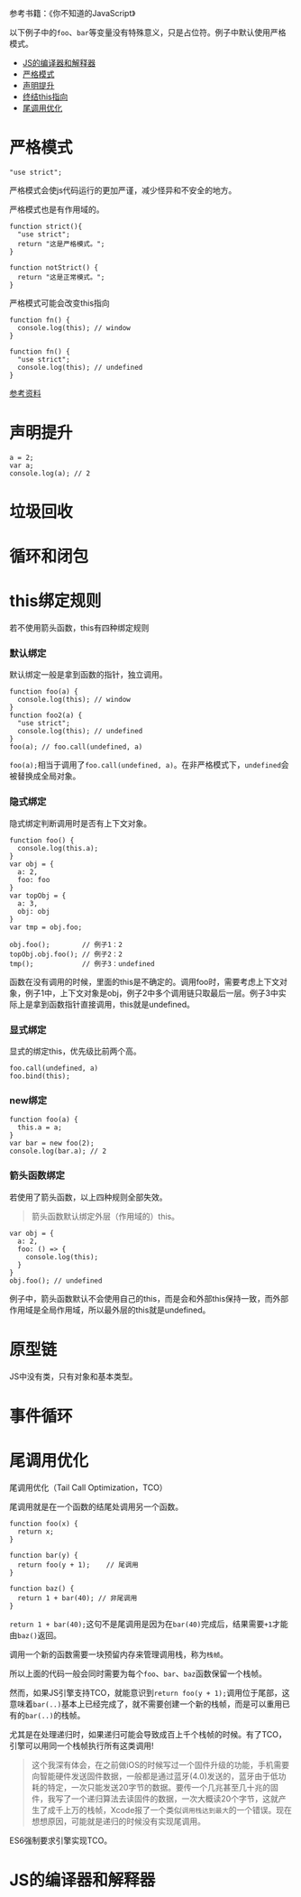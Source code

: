 参考书籍：《你不知道的JavaScript》

以下例子中的`foo`、`bar`等变量没有特殊意义，只是占位符。例子中默认使用严格模式。

- [JS的编译器和解释器](#JS的编译器和解释器)
- [严格模式](#严格模式)
- [声明提升](#声明提升)
- [终结this指向](#this绑定规则)
- [尾调用优化](#尾调用优化)


# 严格模式

```
"use strict";
```

严格模式会使js代码运行的更加严谨，减少怪异和不安全的地方。

严格模式也是有作用域的。
```
function strict(){
  "use strict";
  return "这是严格模式。";
}

function notStrict() {
  return "这是正常模式。";
}
```

严格模式可能会改变this指向
```
function fn() {
  console.log(this); // window
}

function fn() {
  "use strict";
  console.log(this); // undefined
}
```

[参考资料](http://www.ruanyifeng.com/blog/2013/01/javascript_strict_mode.html)

# 声明提升

```
a = 2;
var a;
console.log(a); // 2
```

# 垃圾回收

# 循环和闭包

# this绑定规则

若不使用箭头函数，this有四种绑定规则

### 默认绑定
默认绑定一般是拿到函数的指针，独立调用。
```
function foo(a) {
  console.log(this); // window
}
function foo2(a) {
  "use strict";
  console.log(this); // undefined
}
foo(a); // foo.call(undefined, a)
```
`foo(a);`相当于调用了`foo.call(undefined, a)`。在非严格模式下，`undefined`会被替换成全局对象。

### 隐式绑定
隐式绑定判断调用时是否有上下文对象。
```
function foo() {
  console.log(this.a);
}
var obj = {
  a: 2,
  foo: foo
}
var topObj = {
  a: 3,
  obj: obj
}
var tmp = obj.foo;

obj.foo();        // 例子1：2
topObj.obj.foo(); // 例子2：2
tmp();            // 例子3：undefined
```
函数在没有调用的时候，里面的this是不确定的。调用foo时，需要考虑上下文对象，例子1中，上下文对象是obj，例子2中多个调用链只取最后一层。例子3中实际上是拿到函数指针直接调用，this就是undefined。

### 显式绑定
显式的绑定this，优先级比前两个高。
```
foo.call(undefined, a)
foo.bind(this);
```

### new绑定
```
function foo(a) {
  this.a = a;
}
var bar = new foo(2);
console.log(bar.a); // 2
```

### 箭头函数绑定
若使用了箭头函数，以上四种规则全部失效。

> 箭头函数默认绑定外层（作用域的）this。

```
var obj = {
  a: 2,
  foo: () => {
    console.log(this);
  }
}
obj.foo(); // undefined
```
例子中，箭头函数默认不会使用自己的this，而是会和外部this保持一致，而外部作用域是全局作用域，所以最外层的this就是undefined。

# 原型链

JS中没有类，只有对象和基本类型。

# 事件循环

# 尾调用优化

尾调用优化（Tail Call Optimization，TCO）

尾调用就是在一个函数的结尾处调用另一个函数。

```
function foo(x) {
  return x;
}

function bar(y) {
  return foo(y + 1);    // 尾调用
}

function baz() {
  return 1 + bar(40); // 非尾调用
}
```

`return 1 + bar(40);`这句不是尾调用是因为在`bar(40)`完成后，结果需要`+1`才能由`baz()`返回。

调用一个新的函数需要一块预留内存来管理调用栈，称为`栈帧`。

所以上面的代码一般会同时需要为每个`foo`、`bar`、`baz`函数保留一个栈帧。

然而，如果JS引擎支持TCO，就能意识到`return foo(y + 1);`调用位于尾部，这意味着`bar(..)`基本上已经完成了，就不需要创建一个新的栈帧，而是可以重用已有的`bar(..)`的栈帧。

尤其是在处理递归时，如果递归可能会导致成百上千个栈帧的时候。有了TCO，引擎可以用同一个栈帧执行所有这类调用!

> 这个我深有体会，在之前做iOS的时候写过一个固件升级的功能，手机需要向智能硬件发送固件数据，一般都是通过蓝牙(4.0)发送的，蓝牙由于低功耗的特定，一次只能发送20字节的数据。要传一个几兆甚至几十兆的固件，我写了一个递归算法去读固件的数据，一次大概读20个字节，这就产生了成千上万的栈帧，Xcode报了一个类似`调用栈达到最大`的一个错误。现在想想原因，可能就是递归的时候没有实现尾调用。

ES6强制要求引擎实现TCO。

# JS的编译器和解释器

